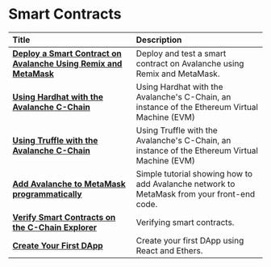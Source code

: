 # Smart Contracts

| Title | Description |
| :--- | :--- |
| [**Deploy a Smart Contract on Avalanche Using Remix and MetaMask**](deploy-a-smart-contract-on-avalanche-using-remix-and-metamask.md) | Deploy and test a smart contract on Avalanche using Remix and MetaMask. |
| [**Using Hardhat with the Avalanche C-Chain**](using-hardhat-with-the-avalanche-c-chain.md) | Using Hardhat with the Avalanche's C-Chain, an instance of the Ethereum Virtual Machine \(EVM\) |
| [**Using Truffle with the Avalanche C-Chain**](using-truffle-with-the-avalanche-c-chain.md) | Using Truffle with the Avalanche's C-Chain, an instance of the Ethereum Virtual Machine \(EVM\) |
| [**Add Avalanche to MetaMask programmatically**](add-avalanche-to-metamask-programmatically.md) | Simple tutorial showing how to add Avalanche network to MetaMask from your front-end code. |
| [**Verify Smart Contracts on the C-Chain Explorer**](verify-smart-contracts.md) | Verifying smart contracts. |
| [**Create Your First DApp**](react-and-ethers-dapp.md) | Create your first DApp using React and Ethers. |

